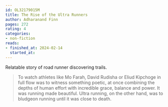 ```yaml
---
id: OL32179015M
title: The Rise of the Ultra Runners
author: Adharanand Finn
pages: 272
rating: 4
categories:
- non-fiction
reads:
- finished_at: 2024-02-14
  started_at:
---
```


Relatable story of road runner discovering trails.

> To watch athletes like Mo Farah, David Rudisha or Eliud Kipchoge in full flow was to witness something poetic, at once combining the depths of human effort with incredible grace, balance and power. It was running made beautiful. Ultra running, on the other hand, was to bludgeon running until it was close to death.


